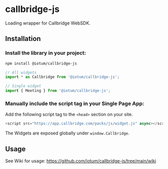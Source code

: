 # callbridge-js

Loading wrapper for Callbridge WebSDK.

## Installation

### Install the library in your project:

```bash
npm install @iotum/callbridge-js
```

```js
// All widgets
import * as Callbridge from '@iotum/callbridge-js';

// Single widget
import { Meeting } from '@iotum/callbridge-js';
```

### Manually include the script tag in your Single Page App:

Add the following script tag to the `<head>` section on your site.

```js
<script src="https://app.callbridge.com/packs/js/widget.js" async></script>
```

The Widgets are exposed globally under `window.Callbridge`.

## Usage

See Wiki for usage: https://github.com/iotum/callbridge-js/tree/main/wiki
